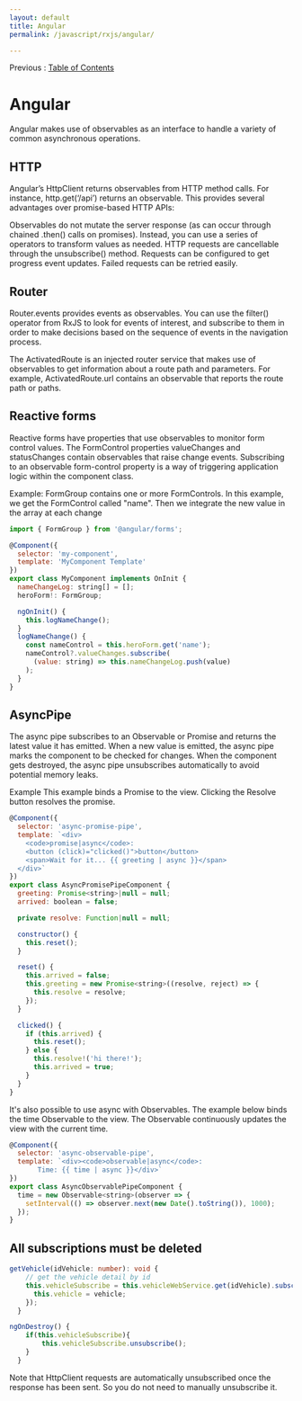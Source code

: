 ```yaml
---
layout: default
title: Angular
permalink: /javascript/rxjs/angular/

---
```


Previous : [Table of Contents](./index.md)


# Angular


Angular makes use of observables as an interface to handle a variety of common asynchronous operations.


## HTTP

Angular’s HttpClient returns observables from HTTP method calls. For instance, http.get(‘/api’) returns an observable. This provides several advantages over promise-based HTTP APIs:

Observables do not mutate the server response (as can occur through chained .then() calls on promises). Instead, you can use a series of operators to transform values as needed.
HTTP requests are cancellable through the unsubscribe() method.
Requests can be configured to get progress event updates.
Failed requests can be retried easily.


## Router

Router.events provides events as observables. You can use the filter() operator from RxJS to look for events of interest, and subscribe to them in order to make decisions based on the sequence of events in the navigation process. 

The ActivatedRoute is an injected router service that makes use of observables to get information about a route path and parameters. For example, ActivatedRoute.url contains an observable that reports the route path or paths. 


## Reactive forms

Reactive forms have properties that use observables to monitor form control values. The FormControl properties valueChanges and statusChanges contain observables that raise change events. Subscribing to an observable form-control property is a way of triggering application logic within the component class. 

Example:
FormGroup contains one or more FormControls. In this example, we get the FormControl called "name". Then we integrate the new value in the array at each change
```javascript
import { FormGroup } from '@angular/forms';

@Component({
  selector: 'my-component',
  template: 'MyComponent Template'
})
export class MyComponent implements OnInit {
  nameChangeLog: string[] = [];
  heroForm!: FormGroup;

  ngOnInit() {
    this.logNameChange();
  }
  logNameChange() {
    const nameControl = this.heroForm.get('name');
    nameControl?.valueChanges.subscribe(
      (value: string) => this.nameChangeLog.push(value)
    );
  }
}
```


## AsyncPipe 

The async pipe subscribes to an Observable or Promise and returns the latest value it has emitted. When a new value is emitted, the async pipe marks the component to be checked for changes. When the component gets destroyed, the async pipe unsubscribes automatically to avoid potential memory leaks.

Example
This example binds a Promise to the view. Clicking the Resolve button resolves the promise.

```javascript
@Component({
  selector: 'async-promise-pipe',
  template: `<div>
    <code>promise|async</code>:
    <button (click)="clicked()">button</button>
    <span>Wait for it... {{ greeting | async }}</span>
  </div>`
})
export class AsyncPromisePipeComponent {
  greeting: Promise<string>|null = null;
  arrived: boolean = false;

  private resolve: Function|null = null;

  constructor() {
    this.reset();
  }

  reset() {
    this.arrived = false;
    this.greeting = new Promise<string>((resolve, reject) => {
      this.resolve = resolve;
    });
  }

  clicked() {
    if (this.arrived) {
      this.reset();
    } else {
      this.resolve!('hi there!');
      this.arrived = true;
    }
  }
}
```


It's also possible to use async with Observables. The example below binds the time Observable to the view. The Observable continuously updates the view with the current time.

```javascript
@Component({
  selector: 'async-observable-pipe',
  template: `<div><code>observable|async</code>:
       Time: {{ time | async }}</div>`
})
export class AsyncObservablePipeComponent {
  time = new Observable<string>(observer => {
    setInterval(() => observer.next(new Date().toString()), 1000);
  });
}
```

## All subscriptions must be deleted

```typescript
getVehicle(idVehicle: number): void {
    // get the vehicle detail by id
    this.vehicleSubscribe = this.vehicleWebService.get(idVehicle).subscribe((vehicle) => {
      this.vehicle = vehicle;
    });
  }

ngOnDestroy() {
    if(this.vehicleSubscribe){
        this.vehicleSubscribe.unsubscribe();
    }
  }
```

Note that HttpClient requests are automatically unsubscribed once the response has been sent. So you do not need to manually unsubscribe it.